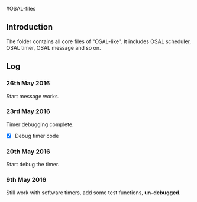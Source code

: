#OSAL-files

## Introduction
The folder contains all core files of "OSAL-like". It includes OSAL scheduler, OSAL timer, OSAL message and so on.

## Log
### 26th May 2016
Start message works. 

### 23rd May 2016
Timer debugging complete.   
- [x] Debug timer code

### 20th May 2016
Start debug the timer.

### 9th May 2016
Still work with software timers, add some test functions, **un-debugged**.
